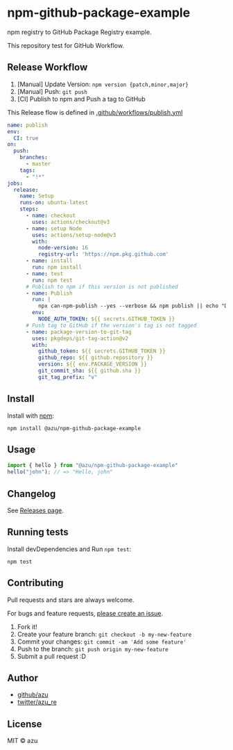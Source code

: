 # npm-github-package-example

npm registry to GitHub Package Registry example.

This repository test for GitHub Workflow.

## Release Workflow

1. [Manual] Update Version: `npm version {patch,minor,major}`
2. [Manual] Push: `git push`
3. [CI] Publish to npm and Push a tag to GitHub  

This Release flow is defined in [.github/workflows/publish.yml](./.github/workflows/publish.yml)

```yaml
name: publish
env:
  CI: true
on:
  push:
    branches:
      - master
    tags:
      - "!*"
jobs:
  release:
    name: Setup
    runs-on: ubuntu-latest
    steps:
      - name: checkout
        uses: actions/checkout@v3
      - name: setup Node
        uses: actions/setup-node@v3
        with:
          node-version: 16
          registry-url: 'https://npm.pkg.github.com'
      - name: install
        run: npm install
      - name: test
        run: npm test
      # Publish to npm if this version is not published
      - name: Publish
        run: |
          npx can-npm-publish --yes --verbose && npm publish || echo "Does not publish"
        env:
          NODE_AUTH_TOKEN: ${{ secrets.GITHUB_TOKEN }}
      # Push tag to GitHub if the version's tag is not tagged
      - name: package-version-to-git-tag
        uses: pkgdeps/git-tag-action@v2
        with:
          github_token: ${{ secrets.GITHUB_TOKEN }}
          github_repo: ${{ github.repository }}
          version: ${{ env.PACKAGE_VERSION }}
          git_commit_sha: ${{ github.sha }}
          git_tag_prefix: "v"
```

## Install

Install with [npm](https://www.npmjs.com/):

    npm install @azu/npm-github-package-example

## Usage

```js
import { hello } from "@azu/npm-github-package-example"
hello("john"); // => "Hello, john"
```

## Changelog

See [Releases page](https://github.com/azu/npm-github-package-example/releases).

## Running tests

Install devDependencies and Run `npm test`:

    npm test

## Contributing

Pull requests and stars are always welcome.

For bugs and feature requests, [please create an issue](https://github.com/azu/npm-github-package-example/issues).

1. Fork it!
2. Create your feature branch: `git checkout -b my-new-feature`
3. Commit your changes: `git commit -am 'Add some feature'`
4. Push to the branch: `git push origin my-new-feature`
5. Submit a pull request :D

## Author

- [github/azu](https://github.com/azu)
- [twitter/azu_re](https://twitter.com/azu_re)

## License

MIT © azu
